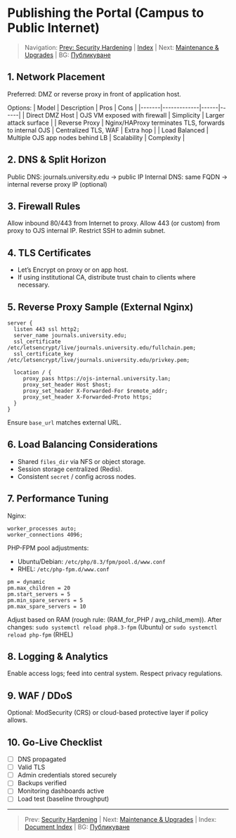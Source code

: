 # Publishing the Portal (Campus to Public Internet)

> Navigation: [Prev: Security Hardening](security-hardening.md) | [Index](../../README.md#reading-order-document-index) | Next: [Maintenance & Upgrades](maintenance-upgrades.md) | BG: [Публикуване](../bg/publishing-campus-network.md)

## 1. Network Placement
Preferred: DMZ or reverse proxy in front of application host.

Options:
| Model | Description | Pros | Cons |
|-------|-------------|------|------|
| Direct DMZ Host | OJS VM exposed with firewall | Simplicity | Larger attack surface |
| Reverse Proxy | Nginx/HAProxy terminates TLS, forwards to internal OJS | Centralized TLS, WAF | Extra hop |
| Load Balanced | Multiple OJS app nodes behind LB | Scalability | Complexity |

## 2. DNS & Split Horizon
Public DNS: journals.university.edu -> public IP
Internal DNS: same FQDN -> internal reverse proxy IP (optional)

## 3. Firewall Rules
Allow inbound 80/443 from Internet to proxy. Allow 443 (or custom) from proxy to OJS internal IP. Restrict SSH to admin subnet.

## 4. TLS Certificates
- Let’s Encrypt on proxy or on app host.
- If using institutional CA, distribute trust chain to clients where necessary.

## 5. Reverse Proxy Sample (External Nginx)
```
server {
  listen 443 ssl http2;
  server_name journals.university.edu;
  ssl_certificate /etc/letsencrypt/live/journals.university.edu/fullchain.pem;
  ssl_certificate_key /etc/letsencrypt/live/journals.university.edu/privkey.pem;

  location / {
     proxy_pass https://ojs-internal.university.lan;
     proxy_set_header Host $host;
     proxy_set_header X-Forwarded-For $remote_addr;
     proxy_set_header X-Forwarded-Proto https;
  }
}
```
Ensure `base_url` matches external URL.

## 6. Load Balancing Considerations
- Shared `files_dir` via NFS or object storage.
- Session storage centralized (Redis).
- Consistent `secret` / config across nodes.

## 7. Performance Tuning
Nginx:
```
worker_processes auto;
worker_connections 4096;
```
PHP-FPM pool adjustments:
- Ubuntu/Debian: `/etc/php/8.3/fpm/pool.d/www.conf`
- RHEL: `/etc/php-fpm.d/www.conf`

```
pm = dynamic
pm.max_children = 20
pm.start_servers = 5
pm.min_spare_servers = 5
pm.max_spare_servers = 10
```
Adjust based on RAM (rough rule: (RAM_for_PHP / avg_child_mem)).
After changes: `sudo systemctl reload php8.3-fpm` (Ubuntu) or `sudo systemctl reload php-fpm` (RHEL)

## 8. Logging & Analytics
Enable access logs; feed into central system. Respect privacy regulations.

## 9. WAF / DDoS
Optional: ModSecurity (CRS) or cloud-based protective layer if policy allows.

## 10. Go-Live Checklist
- [ ] DNS propagated
- [ ] Valid TLS
- [ ] Admin credentials stored securely
- [ ] Backups verified
- [ ] Monitoring dashboards active
- [ ] Load test (baseline throughput)

---
> Prev: [Security Hardening](security-hardening.md) | Next: [Maintenance & Upgrades](maintenance-upgrades.md) | Index: [Document Index](../../README.md#reading-order-document-index) | BG: [Публикуване](../bg/publishing-campus-network.md)
